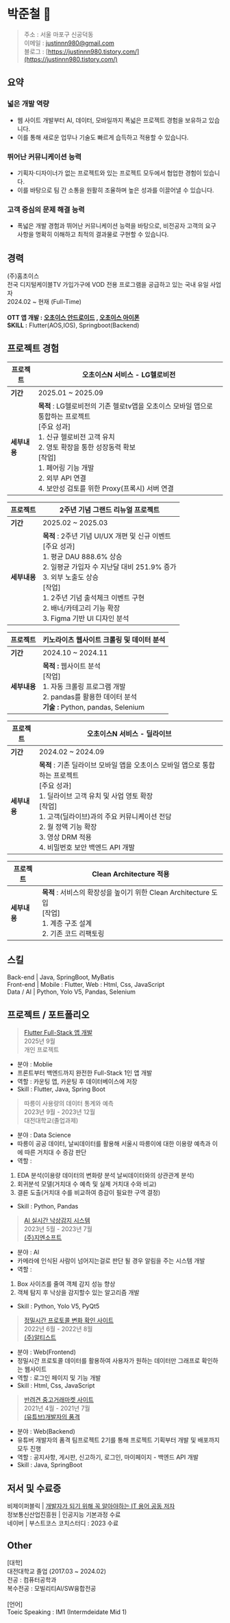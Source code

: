 # 박준철 👋
> 주소 : 서울 마포구 신공덕동</br> 
이메일 : justinnn980@gmail.com</br>
블로그 : [https://justinnn980.tistory.com/](https://justinnn980.tistory.com/)</br>

## 요약
### 넓은 개발 역량
- 웹 사이트 개발부터 AI, 데이터, 모바일까지 폭넓은 프로젝트 경험을 보유하고 있습니다.
- 이를 통해 새로운 업무나 기술도 빠르게 습득하고 적용할 수 있습니다.

### 뛰어난 커뮤니케이션 능력
- 기획자·디자이너가 없는 프로젝트와 있는 프로젝트 모두에서 협업한 경험이 있습니다.
- 이를 바탕으로 팀 간 소통을 원활히 조율하며 높은 성과를 이끌어낼 수 있습니다.

### 고객 중심의 문제 해결 능력
- 폭넓은 개발 경험과 뛰어난 커뮤니케이션 능력을 바탕으로, 비전공자 고객의 요구 사항을 명확히 이해하고 최적의 결과물로 구현할 수 있습니다.

## 경력
(주)홈초이스</br>
전국 디지털케이블TV 가입가구에 VOD 전용 프로그램을 공급하고 있는 국내 유일 사업자</br>
2024.02 ~ 현재 (Full-Time)</br></br>
**OTT 앱 개발 : [오초이스 안드로이드](https://play.google.com/store/apps/details?id=com.homechoice.app.homechoice&hl=ko) , [오초이스 아이폰](https://apps.apple.com/kr/app/%EC%98%A4%EC%B4%88%EC%9D%B4%EC%8A%A4-mobile/id6444248350)**<br>
**SKILL :** Flutter(AOS,IOS), Springboot(Backend)
## 프로젝트 경험

| 프로젝트 | **오초이스N 서비스 - LG헬로비전**  |
|----------|----------------------------------------|
| **기간** | 2025.01 ~ 2025.09 |
| **세부내용** | **목적** : LG헬로비전의 기존 헬로tv앱을 오초이스 모바일 앱으로 통합하는 프로젝트</br> [주요 성과] </br> 1. 신규 헬로비전 고객 유치 </br> 2. 영토 확장을 통한 성장동력 확보 </br>[작업] </br>1. 페어링 기능 개발 </br> 2. 외부 API 연결</br> 4. 보안성 검토를 위한 Proxy(프록시) 서버 연결

| 프로젝트 | **2주년 기념 그랜드 리뉴얼 프로젝트**  |
|----------|----------------------------------------|
| **기간** | 2025.02 ~ 2025.03 |
| **세부내용** | **목적** : 2주년 기념 UI/UX 개편 및 신규 이벤트 </br> [주요 성과]</br>1. 평균 DAU 888.6% 상승 </br>2. 일평균 가입자 수 지난달 대비 251.9% 증가 </br> 3. 외부 노출도 상승 </br> [작업] </br> 1. 2주년 기념 출석체크 이벤트 구현 </br> 2. 배너/카테고리 기능 확장 </br> 3. Figma 기반 UI 디자인 분석

| 프로젝트 | **키노라이츠 웹사이트 크롤링 및 데이터 분석**  |
|----------|----------------------------------------|
| **기간** | 2024.10 ~ 2024.11 |
| **세부내용** | **목적 :** 웹사이트 분석 </br> [작업] </br> 1. 자동 크롤링 프로그램 개발 </br> 2. pandas를 활용한 데이터 분석 </br> **기술 :** Python, pandas, Selenium

| 프로젝트 | **오초이스N 서비스 - 딜라이브**  |
|----------|----------------------------------------|
| **기간** | 2024.02 ~ 2024.09 |
| **세부내용** | **목적** : 기존 딜라이브 모바일 앱을 오초이스 모바일 앱으로 통합하는 프로젝트 </br> [주요 성과] </br> 1. 딜라이브 고객 유치 및 사업 영토 확장 </br>[작업] </br> 1. 고객(딜라이브)과의 주요 커뮤니케이션 전담 </br> 2. 월 정액 기능 확장 </br> 3. 영상 DRM 적용 </br> 4. 비밀번호 보안 백엔드 API 개발

| 프로젝트 | **Clean Architecture 적용**  |
|----------|----------------------------------------|
| **세부내용** | **목적** : 서비스의 확장성을 높이기 위한 Clean Architecture 도입 </br>[작업] </br> 1. 계층 구조 설계 </br> 2. 기존 코드 리팩토링

## 스킬
Back-end | Java, SpringBoot, MyBatis </br>
Front-end | Mobile : Flutter, Web : Html, Css, JavaScript</br>
Data / AI | Python, Yolo V5, Pandas, Selenium</br>


## 프로젝트 / 포트폴리오
>[Flutter Full-Stack 앱 개발](https://github.com/justinnn980/myflutter) </br>  2025년 9월</br> 개인 프로젝트
- 분야 : Moblie
- 프론트부터 백엔드까지 완전한 Full-Stack 1인 앱 개발</br>
- 역할 : 카운팅 앱, 카운팅 후 데이터베이스에 저장 </br>
- Skill : Flutter, Java, Spring Boot

>따릉이 사용량의 데이터 통계와 예측 </br> 2023년 9월 - 2023년 12월 </br> 대전대학교(졸업과제)
- 분야 : Data Science
- 따릉이 공공 데이터, 날씨데이터를 활용해 서울시 따릉이에 대한 이용량 예측과 이에 따른 거치대 수 증감 판단</br>
- 역할 : 
1. EDA 분석(이용량 데이터의 변화량 분석 날씨데이터와의 상관관계 분석)</br>
2. 회귀분석 모델(거치대 수 예측 및 실제 거치대 수와 비교)</br>
3. 결론 도출(거치대 수를 비교하여 증감이 필요한 구역 결정)</br>
- Skill : Python, Pandas</br>

>[AI 실시간 낙상감지 시스템](https://github.com/TEAM-DSS/Human-Fall-Detection) </br> 2023년 5월 - 2023년 7월</br>[(주)지엔소프트](http://www.gn-soft.co.kr/gns/html/index.html) </br>
- 분야 : AI</br>
- 카메라에 인식된 사람이 넘어지는걸로 판단 될 경우 알림을 주는 시스템 개발</br>
- 역할 : 
1. Box 사이즈를 줄여 객체 감지 성능 향상</br>
2. 객체 탐지 후 낙상을 감지할수 있는 알고리즘 개발</br>
- Skill : Python, Yolo V5, PyQt5

>[정밀시간 프로토콜 변화 확인 사이트](https://github.com/Masterwhiece/ptp-visualization)</br>2022년 6월 - 2022년 8월</br>[(주)알티스트](https://www.rtst.co.kr/) </br>
- 분야 : Web(Frontend)</br>
- 정밀시간 프로토콜 데이터를 활용하여 사용자가 원하는 데이터만 그래프로 확인하는 웹사이트</br>
- 역할 : 로그인 페이지 및 기능 개발
- Skill : Html, Css, JavaScript</br>

>[반려견 중고거래마켓 사이트](https://github.com/DaengDaengMarket/dignity-of-developer-2-project)</br>2021년 4월 - 2021년 7월</br>[(유튜브)개발자의 품격](https://www.inflearn.com/users/16938/@realprogrammers?srsltid=AfmBOoooGystUG2l1_FXZl7PiyZH4aVgk-KXvGP5yQ7tjnocGTXkpIFh) </br>
- 분야 : Web(Backend)</br>
- 유튜버 개발자의 품격 팀프로젝트 2기를 통해 프로젝트 기획부터 개발 및 배포까지 모두 진행
- 역할 : 공지사항, 게시판, 신고하기, 로그인, 마이페이지 - 백엔드 API 개발</br>
- Skill : Java, SpringBoot</br>

## 저서 및 수료증
비제이퍼블릭 | [개발자가 되기 위해 꼭 알아야하는 IT 용어 공동 저자](https://www.yes24.com/Product/Goods/109711067) </br>
정보통신산업진흥원 | 인공지능 기본과정 수료</br>
네이버 | 부스트코스<DATA SCIENCE> 코치스터디 : 2023 수료</br>

## Other
[대학]</br>
대전대학교 졸업 (2017.03 ~ 2024.02) </br>
전공 : 컴퓨터공학과 </br>복수전공 : 모빌리티AI/SW융합전공 </br></br>
[언어]</br>
Toeic Speaking : IM1 (Intermdeidate Mid 1)

